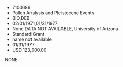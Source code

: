 * 7100686
* Pollen Analysis and Pleistocene Events
* BIO,DEB
* 02/01/1971,01/31/1977
* None   DATA NOT AVAILABLE, University of Arizona
* Standard Grant
*   name not available
* 01/31/1977
* USD 123,000.00

NONE